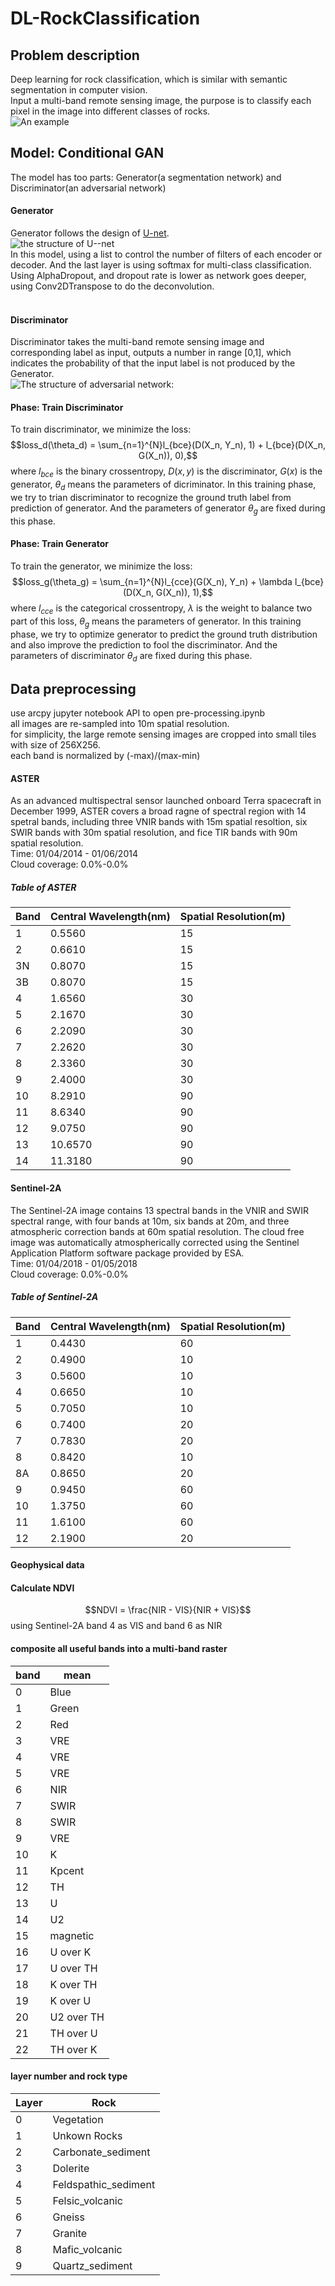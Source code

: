 # DL-RockClassification
## Problem description
Deep learning for rock classification, which is similar with semantic segmentation in computer vision.<br>
Input a multi-band remote sensing image, the purpose is to classify each pixel in the image into different classes of rocks.<br>
![An example](https://github.com/chenyz0601/DL-RockClassification/blob/master/img/example.png)<br>
## Model: Conditional GAN
The model has too parts: Generator(a segmentation network) and Discriminator(an adversarial network)<br>
#### Generator
Generator follows the design of [U-net](https://arxiv.org/pdf/1505.04597.pdf).<br>
![the structure of U--net](https://github.com/chenyz0601/DL-RockClassification/blob/master/img/G.png)<br>
In this model, using a list to control the number of filters of each encoder or decoder. And the last layer is using softmax for multi-class classification.<br>
Using AlphaDropout, and dropout rate is lower as network goes deeper, using Conv2DTranspose to do the deconvolution.<br>
<br>
#### Discriminator
Discriminator takes the multi-band remote sensing image and corresponding label as input, outputs a number in range [0,1], which indicates the probability of that the input label is not produced by the Generator.<br> 
![The structure of adversarial network:](https://github.com/chenyz0601/DL-RockClassification/blob/master/img/D.png)<br>
#### Phase: Train Discriminator
To train discriminator, we minimize the loss:<br>
$$loss_d(\theta_d) = \sum_{n=1}^{N}l_{bce}(D(X_n, Y_n), 1) + l_{bce}(D(X_n, G(X_n)), 0),$$
where $l_{bce}$ is the binary crossentropy, $D(x,y)$ is the discriminator, $G(x)$ is the generator, $\theta_d$ means the parameters of dicriminator. In this training phase, we try to trian discriminator to recognize the ground truth label from prediction of generator. And the parameters of generator $\theta_g$ are fixed during this phase.<br>
#### Phase: Train Generator
To train the generator, we minimize the loss:<br>
$$loss_g(\theta_g) = \sum_{n=1}^{N}l_{cce}(G(X_n), Y_n) + \lambda l_{bce}(D(X_n, G(X_n)), 1),$$
where $l_{cce}$ is the categorical crossentropy, $\lambda$ is the weight to balance two part of this loss, $\theta_g$ means the parameters of generator. In this training phase, we try to optimize generator to predict the ground truth distribution and also improve the prediction to fool the discriminator. And the parameters of discriminator $\theta_d$ are fixed during this phase.<br>
## Data preprocessing
use arcpy jupyter notebook API to open pre-processing.ipynb<br>
all images are re-sampled into 10m spatial resolution.<br>
for simplicity, the large remote sensing images are cropped into small tiles with size of 256X256.<br>
each band is normalized by (-max)/(max-min)<br>
#### ASTER
As an advanced multispectral sensor launched onboard Terra spacecraft in December 1999, ASTER covers a broad ragne of spectral region with 14 spetral bands, including three VNIR bands with 15m spatial resoltion, six SWIR bands with 30m spatial resolution, and fice TIR bands with 90m spatial resolution.<br>
Time: 01/04/2014 - 01/06/2014<br>
Cloud coverage: 0.0%-0.0%<br>
##### Table of ASTER
|Band|Central Wavelength(nm)|Spatial Resolution(m)|
|----|----------------------|---------------------|
|1   |0.5560                |15                   |
|2   |0.6610                |15                   |
|3N  |0.8070                |15                   |
|3B  |0.8070                |15                   |
|4   |1.6560                |30                   |
|5   |2.1670                |30                   |
|6   |2.2090                |30                   |
|7   |2.2620                |30                   |
|8   |2.3360                |30                   |
|9   |2.4000                |30                   |
|10  |8.2910                |90                   |
|11  |8.6340                |90                   |
|12  |9.0750                |90                   |
|13  |10.6570               |90                   |
|14  |11.3180               |90                   |
#### Sentinel-2A
The Sentinel-2A image contains 13 spectral bands in the VNIR and SWIR spectral range, with four bands at 10m, six bands at 20m, and three atmospheric correction bands at 60m spatial resolution. The cloud free image was automatically atmospherically corrected using the Sentinel Application Platform software package provided by ESA.<br>
Time: 01/04/2018 - 01/05/2018<br>
Cloud coverage: 0.0%-0.0%<br>
##### Table of Sentinel-2A
|Band|Central Wavelength(nm)|Spatial Resolution(m)|
|----|----------------------|---------------------|
|1   |0.4430                |60                   |
|2   |0.4900                |10                   |
|3   |0.5600                |10                   |
|4   |0.6650                |10                   |
|5   |0.7050                |10                   |
|6   |0.7400                |20                   |
|7   |0.7830                |20                   |
|8   |0.8420                |10                   |
|8A  |0.8650                |20                   |
|9   |0.9450                |60                   |
|10  |1.3750                |60                   |
|11  |1.6100                |60                   |
|12  |2.1900                |20                   |
#### Geophysical data
#### Calculate NDVI
$$NDVI = \frac{NIR - VIS}{NIR + VIS}$$
using Sentinel-2A band 4 as VIS and band 6 as NIR<br>
#### composite all useful bands into a multi-band raster
| band  | mean |
|-------|------|
| 0     | Blue |
| 1     | Green |
| 2     | Red |
| 3     | VRE |
| 4     | VRE |
| 5     | VRE |
| 6     | NIR |
| 7     | SWIR |
| 8     | SWIR |
| 9     | VRE |
| 10    | K |
| 11    | Kpcent |
| 12    | TH |
| 13    | U |
| 14    | U2 |
| 15    | magnetic |
| 16    | U over K |
| 17    | U over TH |
| 18    | K over TH |
| 19    | K over U |
| 20    | U2 over TH |
| 21    | TH over U |
| 22    | TH over K |

#### layer number and rock type
| Layer | Rock |
|-------|------|
| 0     | Vegetation|
| 1     | Unkown Rocks|
| 2     | Carbonate_sediment|
| 3     | Dolerite|
| 4     | Feldspathic_sediment|
| 5     | Felsic_volcanic|
| 6     | Gneiss|
| 7     | Granite|
| 8     | Mafic_volcanic|
| 9     | Quartz_sediment|
